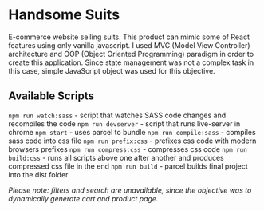 # Handsome Suits

E-commerce website selling suits. This product can mimic some of React features using only vanilla javascript. I used MVC (Model View Controller) architecture and OOP (Object Oriented Programming) paradigm in order to create this application. Since state management was not a complex task in this case, simple JavaScript object was used for this objective.

## Available Scripts

`npm run watch:sass` - script that watches SASS code changes and recompiles the code
`npm run devserver` - script that runs live-server in chrome
`npm start` - uses parcel to bundle
`npm run compile:sass` - compiles sass code into css file
`npm run prefix:css` - prefixes css code with modern browsers prefixes
`npm run compress:css` - compresses css code
`npm run build:css` - runs all scripts above one after another and produces compressed css file in the end
`npm run build` - parcel builds final project into the dist folder

_Please note: filters and search are unavailable, since the objective was to dynamically generate cart and product page._
